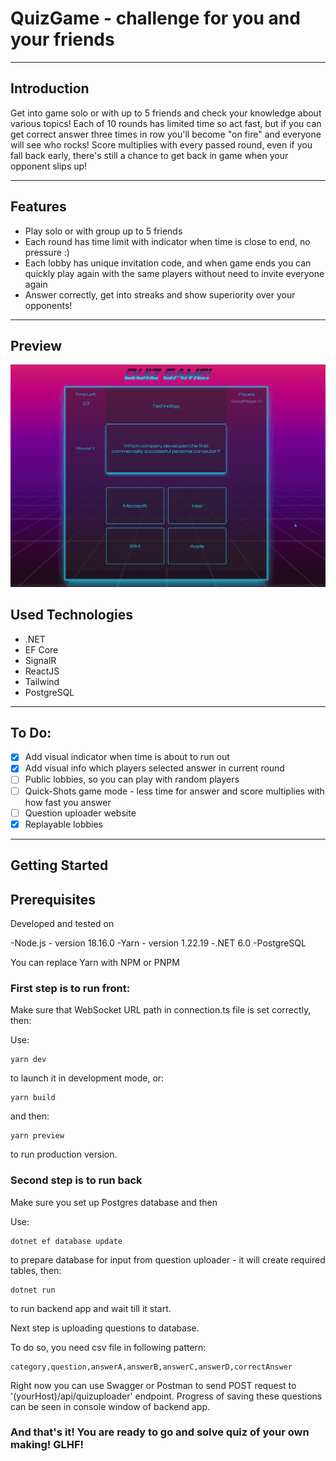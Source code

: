 # QuizGame - challenge for you and your friends
---------
## Introduction

Get into game solo or with up to 5 friends and check your knowledge about various topics! Each of 10 rounds has limited time so act fast, but if you can get correct answer three times in row you'll become "on fire" and everyone will see who rocks! Score multiplies with every passed round, even if you fall back early, there's still a chance to get back in game when your opponent slips up!

---
## Features

- Play solo or with group up to 5 friends
- Each round has time limit with indicator when time is close to end, no pressure :)
- Each lobby has unique invitation code, and when game ends you can quickly play again with the same players without need to invite everyone again
- Answer correctly, get into streaks and show superiority over your opponents!

---
## Preview

![quizgif](quizanimated.gif)
## Used Technologies

- .NET
- EF Core
- SignalR
- ReactJS
- Tailwind
- PostgreSQL

---
## To Do:

- [x] Add visual indicator when time is about to run out
- [x] Add visual info which players selected answer in current round
- [ ] Public lobbies, so you can play with random players
- [ ] Quick-Shots game mode - less time for answer and score multiplies with how fast you answer
- [ ] Question uploader website
- [x] Replayable lobbies

---
## Getting Started

## Prerequisites

Developed and tested on

-Node.js - version 18.16.0
-Yarn - version 1.22.19
-.NET 6.0
-PostgreSQL

You can replace Yarn with NPM or PNPM

### First step is to run front:

Make sure that WebSocket URL path in connection.ts file is set correctly, then:

Use:
```
yarn dev
```
to launch it in development mode, or:
```
yarn build
```
and then:
```
yarn preview
```
to run production version.
### Second step is to run back

Make sure you set up Postgres database and then

Use:
```
dotnet ef database update
```
to prepare database for input from question uploader - it will create required tables, then:
```
dotnet run
```
to run backend app and wait till it start.

Next step is uploading questions to database.

To do so, you need csv file in following pattern:

```
category,question,answerA,answerB,answerC,answerD,correctAnswer
```

Right now you can use Swagger or Postman to send POST request to '(yourHost)/api/quizuploader' endpoint. Progress of saving these questions can be seen in console window of backend app.

### And that's it! You are ready to go and solve quiz of your own making! GLHF!